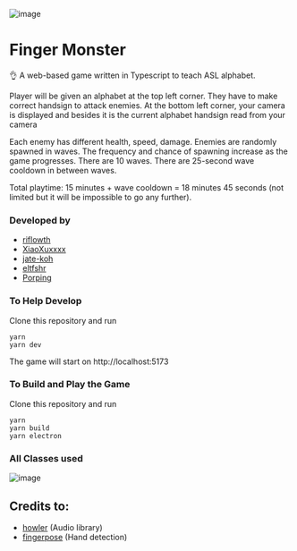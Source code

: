 ![image](https://user-images.githubusercontent.com/73115539/206912277-8e286bb3-ce35-465a-9f59-e27752cf0398.png)

# Finger Monster

👌 A web-based game written in Typescript to teach ASL alphabet.

Player will be given an alphabet at the top left corner. They have to make correct handsign to attack enemies. At the bottom left corner, your camera is displayed 
and besides it is the current alphabet handsign read from your camera

Each enemy has different health, speed, damage. Enemies are randomly spawned in waves. The frequency and chance of spawning increase as the game progresses. There are 10 waves. 
There are 25-second wave cooldown in between waves. 

Total playtime: 15 minutes + wave cooldown = 18 minutes 45 seconds (not limited but it will be impossible to go any further). 

### Developed by
- [riflowth](https://github.com/riflowth)
- [XiaoXuxxxx](https://github.com/XiaoXuxxxx)
- [jate-koh](https://github.com/jate-koh)
- [eltfshr](https://github.com/eltfshr)
- [Porping](https://github.com/Porping)

### To Help Develop

Clone this repository and run

    yarn
    yarn dev
  
The game will start on http://localhost:5173

### To Build and Play the Game

Clone this repository and run

    yarn
    yarn build
    yarn electron
    
### All Classes used   
![image](https://i.imgur.com/ZWLOfVw.jpg)
    
## Credits to:
- [howler](https://github.com/goldfire/howler.js/) (Audio library)
- [fingerpose](https://github.com/andypotato/fingerpose) (Hand detection)
